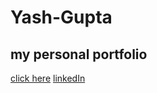 # Yash-Gupta
## my personal portfolio

[click here](https://yash122005.github.io/Yash-Gupta/)
[linkedIn](https://www.linkedin.com/in/yash-gupta-8a8594283/)

